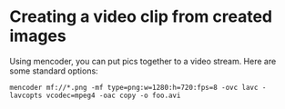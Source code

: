 # Creating a video clip from created images

Using mencoder, you can put pics together to a video stream. Here are some standard options:

```
mencoder mf://*.png -mf type=png:w=1280:h=720:fps=8 -ovc lavc -lavcopts vcodec=mpeg4 -oac copy -o foo.avi
```
